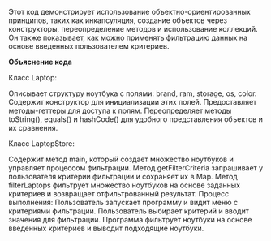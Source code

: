Этот код демонстрирует использование объектно-ориентированных принципов, таких как инкапсуляция, создание объектов через конструкторы, переопределение методов и использование коллекций. 
Он также показывает, как можно применять фильтрацию данных на основе введенных пользователем критериев.

**Объяснение кода**

Класс Laptop:

Описывает структуру ноутбука с полями: brand, ram, storage, os, color.
Содержит конструктор для инициализации этих полей.
Предоставляет методы-геттеры для доступа к полям.
Переопределяет методы toString(), equals() и hashCode() для удобного представления объектов и их сравнения.

Класс LaptopStore:

Содержит метод main, который создает множество ноутбуков и управляет процессом фильтрации.
Метод getFilterCriteria запрашивает у пользователя критерии фильтрации и сохраняет их в Map.
Метод filterLaptops фильтрует множество ноутбуков на основе заданных критериев и возвращает отфильтрованный результат.
Процесс выполнения:
Пользователь запускает программу и видит меню с критериями фильтрации.
Пользователь выбирает критерий и вводит значения для фильтрации.
Программа фильтрует ноутбуки на основе введенных критериев и выводит подходящие ноутбуки.
